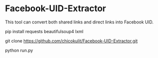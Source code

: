 # Facebook-UID-Extractor
This tool can convert both shared links and direct links into Facebook UID. 


pip install requests beautifulsoup4 lxml

git clone https://github.com/chicokulit/Facebook-UID-Extractor.git

python run.py
